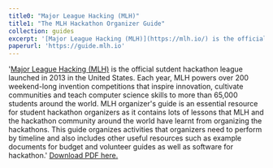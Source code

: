 ```yaml
---
title0: "Major League Hacking (MLH)"
title1: "The MLH Hackathon Organizer Guide"
collection: guides
excerpt: '[Major League Hacking (MLH)](https://mlh.io/) is the official sutdent hackathon league launched in 2013 in the United States. Each year, MLH powers over 200 weekend-long invention competitions that inspire innovation, cultivate communities and teach computer science skills to more than 65,000 students around the world. MLH organizer&apos;s guide is an essential resource for student hackathon organizers as it contains lots of lessons that MLH and the hackathon community around the world have learnt from organizing the hackathons. This guide organizes activities that organizers need to perform by timeline and also includes other useful resources such as example documents for budget and volunteer guides as well as software for hackathon.'
paperurl: 'https://guide.mlh.io'
---
```

'[Major League Hacking (MLH)](https://mlh.io/) is the official sutdent hackathon league launched in 2013 in the United States. Each year, MLH powers over 200 weekend-long invention competitions that inspire innovation, cultivate communities and teach computer science skills to more than 65,000 students around the world. MLH organizer&apos;s guide is an essential resource for student hackathon organizers as it contains lots of lessons that MLH and the hackathon community around the world have learnt from organizing the hackathons. This guide organizes activities that organizers need to perform by timeline and also includes other useful resources such as example documents for budget and volunteer guides as well as software for hackathon.'
[Download PDF here.](https://guide.mlh.io)

